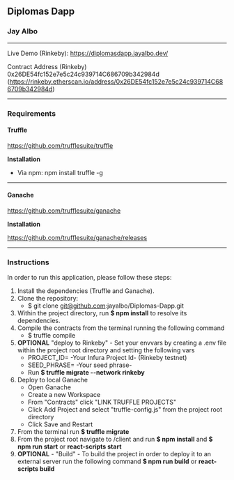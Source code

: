 ## Diplomas Dapp

### Jay Albo

---

Live Demo (Rinkeby): https://diplomasdapp.jayalbo.dev/

Contract Address (Rinkeby) 0x26DE54fc152e7e5c24c939714C686709b342984d (https://rinkeby.etherscan.io/address/0x26DE54fc152e7e5c24c939714C686709b342984d)

---

### Requirements

#### **Truffle**

https://github.com/trufflesuite/truffle

**Installation**

- Via npm:
  npm install truffle -g

---

#### **Ganache**

https://github.com/trufflesuite/ganache

**Installation**

https://github.com/trufflesuite/ganache/releases

---

### Instructions

In order to run this application, please follow these steps:

1. Install the dependencies (Truffle and Ganache).
2. Clone the repository:
   - $ git clone git@github.com:jayalbo/Diplomas-Dapp.git
3. Within the project directory, run **$ npm install** to resolve its dependencies.
4. Compile the contracts from the terminal running the following command
   - $ truffle compile
5. **OPTIONAL** "deploy to Rinkeby" - Set your envvars by creating a .env file within the project root directory and setting the following vars
   - PROJECT_ID= -Your Infura Project Id- (Rinkeby testnet)
   - SEED_PHRASE= -Your seed phrase-
   - Run **$ truffle migrate --network rinkeby**
6. Deploy to local Ganache
   - Open Ganache
   - Create a new Workspace
   - From "Contracts" click "LINK TRUFFLE PROJECTS"
   - Click Add Project and select "truffle-config.js" from the project root directory
   - Click Save and Restart
7. From the terminal run **$ truffle migrate**
8. From the project root navigate to /client and run **$ npm install** and **$ npm run start** or **react-scripts start**
9. **OPTIONAL** - "Build" - To build the project in order to deploy it to an external server run the following command **$ npm run build** or **react-scripts build**
